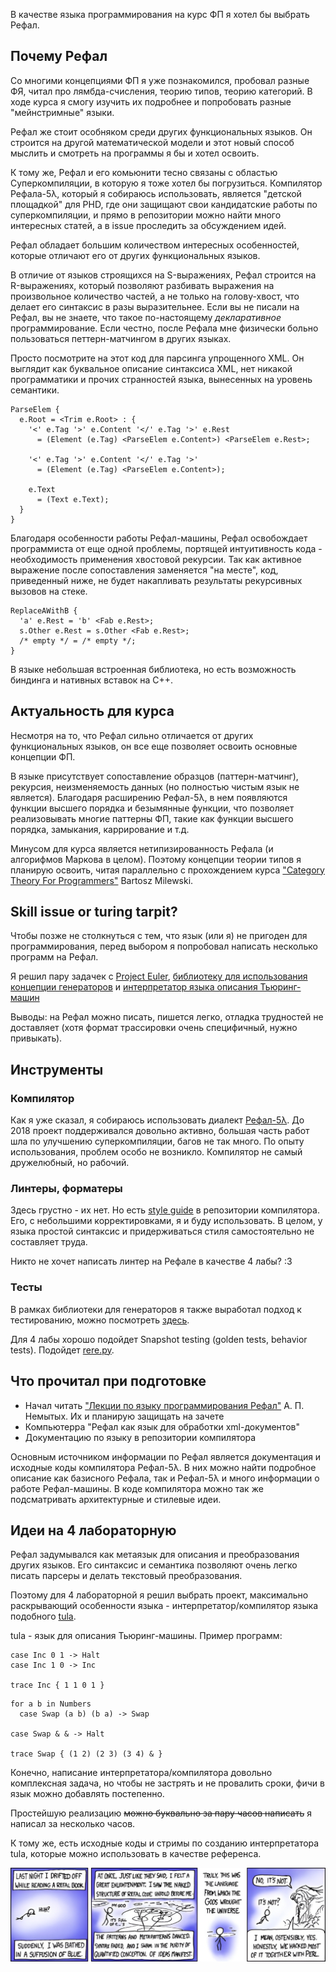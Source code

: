 В качестве языка программирования на курс ФП я хотел бы выбрать Рефал.


## Почему Рефал

Со многими концепциями ФП я уже познакомился, пробовал разные ФЯ, читал про лямбда-счисления, теорию типов, теорию категорий.
В ходе курса я смогу изучить их подробнее и попробовать разные "мейнстримные" языки.

Рефал же стоит особняком среди других функциональных языков.
Он строится на другой математической модели и этот новый способ мыслить и смотреть на программы я бы и хотел освоить.

К тому же, Рефал и его комьюнити тесно связаны с областью Суперкомпиляции, в которую я тоже хотел бы погрузиться.
Компилятор Рефала-5λ, который я собираюсь использовать, является "детской площадкой" для PHD, где они защищают свои кандидатские работы по суперкомпиляции,
и прямо в репозитории можно найти много интересных статей, а в issue проследить за обсуждением идей.

Рефал обладает большим количеством интересных особенностей, которые отличают его от других функциональных языков.

В отличие от языков строящихся на S-выражениях, Рефал строится на R-выражениях, который позволяют разбивать выражения на произвольное количество частей, а не только на голову-хвост, что делает его синтаксис в разы выразительнее.
Если вы не писали на Рефал, вы не знаете, что такое по-настоящему *декларативное* программирование.
Если честно, после Рефала мне физически больно пользоваться петтерн-матчингом в других языках.

Просто посмотрите на этот код для парсинга упрощенного XML. Он выглядит как буквальное описание синтаксиса XML, нет никакой программатики и прочих странностей языка, вынесенных на уровень семантики.

```refal
ParseElem {
  e.Root = <Trim e.Root> : {
    '<' e.Tag '>' e.Content '</' e.Tag '>' e.Rest
      = (Element (e.Tag) <ParseElem e.Content>) <ParseElem e.Rest>;

    '<' e.Tag '>' e.Content '</' e.Tag '>'
      = (Element (e.Tag) <ParseElem e.Content>);

    e.Text
      = (Text e.Text);
  }
}
```

Благодаря особенности работы Рефал-машины, Рефал освобождает программиста от еще одной проблемы, портящей интуитивность кода - необходимость применения хвостовой рекурсии.
Так как активное выражение после сопоставления заменяется "на месте", код, приведенный ниже, не будет накапливать результаты рекурсивных вызовов на стеке.

```refal
ReplaceAWithB {
  'a' e.Rest = 'b' <Fab e.Rest>;
  s.Other e.Rest = s.Other <Fab e.Rest>;
  /* empty */ = /* empty */;
}
```

В языке небольшая встроенная библиотека, но есть возможность биндинга и нативных вставок на C++.

## Актуальность для курса

Несмотря на то, что Рефал сильно отличается от других функциональных языков, он все еще позволяет освоить основные концепции ФП.

В языке присутствует сопоставление образцов (паттерн-матчинг), рекурсия, неизменяемость данных (но полностью чистым язык не является).
Благодаря расширению Рефал-5λ, в нем появляются функции высшего порядка и безымянные функции, что позволяет реализовывать многие паттерны ФП,
такие как функции высшего порядка, замыкания, каррирование и т.д.

Минусом для курса является нетипизированность Рефала (и алгорифмов Маркова в целом).
Поэтому концепции теории типов я планирую освоить, читая параллельно с прохождением курса ["Category Theory For Programmers"](https://github.com/hmemcpy/milewski-ctfp-pdf) Bartosz Milewski.


## Skill issue or turing tarpit?

Чтобы позже не столкнуться с тем, что язык (или я) не пригоден для программирования, перед выбором я попробовал написать несколько программ на Рефал.

Я решил пару задачек с [Project Euler](https://github.com/butvinm/refal-euler), [библиотеку для использования концепции генераторов](https://github.com/butvinm/refal-generators) и [интерпретатор языка описания Тьюринг-машин](https://github.com/butvinm/retula)

Выводы: на Рефал можно писать, пишется легко, отладка трудностей не доставляет (хотя формат трассировки очень специфичный, нужно привыкать).

## Инструменты

### Компилятор

Как я уже сказал, я собираюсь использовать диалект [Рефал-5λ](https://github.com/bmstu-iu9/refal-5-lambda).
До 2018 проект поддерживался довольно активно, большая часть работ шла по улучшению суперкомпиляции, багов не так много.
По опыту использования, проблем особо не возникло. Компилятор не самый дружелюбный, но рабочий.

### Линтеры, форматеры

Здесь грустно - их нет. Но есть [style guide](https://github.com/bmstu-iu9/refal-5-lambda/blob/master/doc/style-guide.md) в репозитории компилятора. Его, с небольшими корректировками, я и буду использовать.
В целом, у языка простой синтаксис и придерживаться стиля самостоятельно не составляет труда.

Никто не хочет написать линтер на Рефале в качестве 4 лабы? :3

### Тесты

В рамках библиотеки для генераторов я также выработал подход к тестированию, можно посмотреть [здесь](https://github.com/butvinm/refal-generators/blob/master/tests/Test.ref).

Для 4 лабы хорошо подойдет Snapshot testing (golden tests, behavior tests). Подойдет [rere.py](https://github.com/tsoding/rere.py).

## Что прочитал при подготовке

- Начал читать ["Лекции по языку программирования Рефал"](http://refal.botik.ru/library/refal2014_main_refal-2006.pdf) А. П. Немытых. Их и планирую защищать на зачете
- Компьютерра "Рефал как язык для обработки xml-документов"
- Документацию по языку в репозитории компилятора

Основным источником информации по Рефал является документация и исходные коды компилятора Рефал-5λ. В них можно найти подробное описание как базисного Рефала, так и Рефал-5λ и много информации о работе Рефал-машины.
В коде компилятора можно так же подсматривать архитектурные и стилевые идеи.


## Идеи на 4 лабораторную

Рефал задумывался как метаязык для описания и преобразования других языков. Его синтаксис и семантика позволяют очень легко писать парсеры и делать текстовый преобразования.

Поэтому для 4 лабораторной я решил выбрать проект, максимально раскрывающий особенности языка - интерпретатор/компилятор языка подобного [tula](https://github.com/tsoding/tula?tab=readme-ov-file).

tula - язык для описания Тьюринг-машины. Пример программ:

```tula
case Inc 0 1 -> Halt
case Inc 1 0 -> Inc

trace Inc { 1 1 0 1 }
```

```tula
for a b in Numbers
  case Swap (a b) (b a) -> Swap

case Swap & & -> Halt

trace Swap { (1 2) (2 3) (3 4) & }
```

Конечно, написание интерпретатора/компилятора довольно комплексная задача, но чтобы не застрять и не провалить сроки, фичи в язык можно добавлять постепенно.

Простейшую реализацию ~~можно буквально за пару часов написать~~ я написал за несколько часов.

К тому же, есть исходные коды и стримы по созданию интерпретатора tula, которые можно использовать в качестве референса.

![](./xkcd.jpg)
